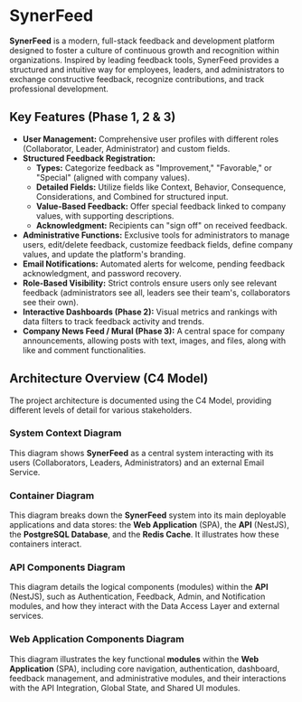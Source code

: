 # SynerFeed

**SynerFeed** is a modern, full-stack feedback and development platform designed to foster a culture of continuous growth and recognition within organizations. Inspired by leading feedback tools, SynerFeed provides a structured and intuitive way for employees, leaders, and administrators to exchange constructive feedback, recognize contributions, and track professional development.

## Key Features (Phase 1, 2 & 3)

  * **User Management:** Comprehensive user profiles with different roles (Collaborator, Leader, Administrator) and custom fields.
  * **Structured Feedback Registration:**
      * **Types:** Categorize feedback as "Improvement," "Favorable," or "Special" (aligned with company values).
      * **Detailed Fields:** Utilize fields like Context, Behavior, Consequence, Considerations, and Combined for structured input.
      * **Value-Based Feedback:** Offer special feedback linked to company values, with supporting descriptions.
      * **Acknowledgment:** Recipients can "sign off" on received feedback.
  * **Administrative Functions:** Exclusive tools for administrators to manage users, edit/delete feedback, customize feedback fields, define company values, and update the platform's branding.
  * **Email Notifications:** Automated alerts for welcome, pending feedback acknowledgment, and password recovery.
  * **Role-Based Visibility:** Strict controls ensure users only see relevant feedback (administrators see all, leaders see their team's, collaborators see their own).
  * **Interactive Dashboards (Phase 2):** Visual metrics and rankings with data filters to track feedback activity and trends.
  * **Company News Feed / Mural (Phase 3):** A central space for company announcements, allowing posts with text, images, and files, along with like and comment functionalities.

## Architecture Overview (C4 Model)

The project architecture is documented using the C4 Model, providing different levels of detail for various stakeholders.

### System Context Diagram

This diagram shows **SynerFeed** as a central system interacting with its users (Collaborators, Leaders, Administrators) and an external Email Service.


### Container Diagram

This diagram breaks down the **SynerFeed** system into its main deployable applications and data stores: the **Web Application** (SPA), the **API** (NestJS), the **PostgreSQL Database**, and the **Redis Cache**. It illustrates how these containers interact.

### API Components Diagram

This diagram details the logical components (modules) within the **API** (NestJS), such as Authentication, Feedback, Admin, and Notification modules, and how they interact with the Data Access Layer and external services.

### Web Application Components Diagram

This diagram illustrates the key functional **modules** within the **Web Application** (SPA), including core navigation, authentication, dashboard, feedback management, and administrative modules, and their interactions with the API Integration, Global State, and Shared UI modules.